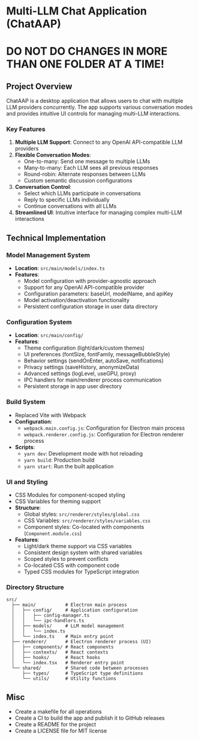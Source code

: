 # Multi-LLM Chat Application (ChatAAP)

# DO NOT DO CHANGES IN MORE THAN ONE FOLDER AT A TIME!

## Project Overview

ChatAAP is a desktop application that allows users to chat with multiple LLM providers concurrently. The app supports various conversation modes and provides intuitive UI controls for managing multi-LLM interactions.

### Key Features

1. **Multiple LLM Support**: Connect to any OpenAI API-compatible LLM providers
2. **Flexible Conversation Modes**:
   - One-to-many: Send one message to multiple LLMs
   - Many-to-many: Each LLM sees all previous responses
   - Round-robin: Alternate responses between LLMs
   - Custom semantic discussion configurations
3. **Conversation Control**:
   - Select which LLMs participate in conversations
   - Reply to specific LLMs individually
   - Continue conversations with all LLMs
4. **Streamlined UI**: Intuitive interface for managing complex multi-LLM interactions

## Technical Implementation

### Model Management System
- **Location**: `src/main/models/index.ts`
- **Features**:
  - Model configuration with provider-agnostic approach
  - Support for any OpenAI API-compatible provider
  - Configuration parameters: baseUrl, modelName, and apiKey
  - Model activation/deactivation functionality
  - Persistent configuration storage in user data directory

### Configuration System
- **Location**: `src/main/config/`
- **Features**:
  - Theme configuration (light/dark/custom themes)
  - UI preferences (fontSize, fontFamily, messageBubbleStyle)
  - Behavior settings (sendOnEnter, autoSave, notifications)
  - Privacy settings (saveHistory, anonymizeData)
  - Advanced settings (logLevel, useGPU, proxy)
  - IPC handlers for main/renderer process communication
  - Persistent storage in app user directory

### Build System
- Replaced Vite with Webpack
- **Configuration**:
  - `webpack.main.config.js`: Configuration for Electron main process
  - `webpack.renderer.config.js`: Configuration for Electron renderer process
- **Scripts**:
  - `yarn dev`: Development mode with hot reloading
  - `yarn build`: Production build
  - `yarn start`: Run the built application

### UI and Styling
- CSS Modules for component-scoped styling
- CSS Variables for theming support
- **Structure**:
  - Global styles: `src/renderer/styles/global.css`
  - CSS Variables: `src/renderer/styles/variables.css`
  - Component styles: Co-located with components (`Component.module.css`)
- **Features**:
  - Light/dark theme support via CSS variables
  - Consistent design system with shared variables
  - Scoped styles to prevent conflicts
  - Co-located CSS with component code
  - Typed CSS modules for TypeScript integration

### Directory Structure
```
src/
  ├── main/           # Electron main process
  │   ├── config/     # Application configuration
  │   │   ├── config-manager.ts
  │   │   └── ipc-handlers.ts
  │   ├── models/     # LLM model management
  │   │   └── index.ts
  │   └── index.ts    # Main entry point
  ├── renderer/       # Electron renderer process (UI)
  │   ├── components/ # React components
  │   ├── contexts/   # React contexts
  │   ├── hooks/      # React hooks
  │   └── index.tsx   # Renderer entry point 
  └── shared/         # Shared code between processes
      ├── types/      # TypeScript type definitions
      └── utils/      # Utility functions
```

## Misc

- Create a makefile for all operations
- Create a CI to build the app and publish it to GitHub releases
- Create a README for the project
- Create a LICENSE file for MIT license
